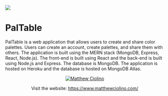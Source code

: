 ![](/public/assets/images/paltable.webp)

# PalTable

PalTable is a web application that allows users to create and share color palettes. Users can create an account, create palettes, and share them with others. The application is built using the MERN stack (MongoDB, Express, React, Node.js). The front-end is built using React and the back-end is built using Node.js and Express. The database is MongoDB. The application is hosted on Heroku and the database is hosted on MongoDB Atlas.

<center>

[![Matthew Ciolino](https://badgen.net/badge/Open-Matthew-Ciolino/Live/green?icon=terminal)](https://www.matthewciolino.com/)

Visit the website: https://www.matthewciolino.com/

</center>

